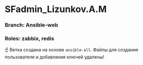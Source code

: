 # SFadmin_Lizunkov.A.M

### Branch: Ansible-web
### Roles: zabbix, redis

:point_up: Ветка создана на основе `ansible-all`. Файлы для создания пользователя и добавления ключей удалены!
